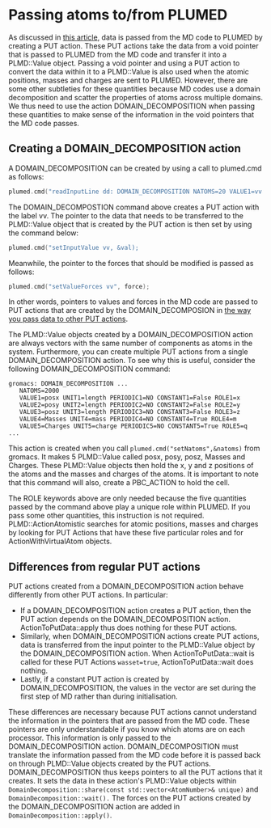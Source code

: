 # Passing atoms to/from PLUMED

As discussed in [this article](MDInterfaceI.md), data is passed from the MD code to PLUMED by creating a PUT action.
These PUT actions take the data from a void pointer that is passed to PLUMED from the MD code and transfer it into a 
PLMD::Value object. Passing a void pointer and using a PUT action to convert the data within it
to a PLMD::Value is also used when the atomic positions, masses and charges are sent to PLUMED. However, 
there are some other subtleties for these quantities because MD codes use a domain decomposition and scatter the properties of atoms across
multiple domains. We thus need to use the action DOMAIN_DECOMPOSITION when passing these quantities to make sense of the 
information in the void pointers that the MD code passes.

## Creating a DOMAIN_DECOMPOSITION action

A DOMAIN_DECOMPOSITION can be created by using a call to plumed.cmd as follows:

```c++
plumed.cmd("readInputLine dd: DOMAIN_DECOMPOSITION NATOMS=20 VALUE1=vv UNIT1=length PERIODIC1=NO CONSTANT1=False");
```

The DOMAIN_DECOMPOSTION command above creates a PUT action with the label vv. The pointer to the data that needs to be transferred to the PLMD::Value
object that is created by the PUT action is then set by using the command below:

```c++
plumed.cmd("setInputValue vv, &val);
```

Meanwhile, the pointer to the forces that should be modified is passed as follows:

```c++
plumed.cmd("setValueForces vv", force);
```

In other words, pointers to values and forces in the MD code are passed to PUT actions that are created by the DOMAIN_DECOMPOSION in 
[the way you pass data to other PUT actions](MDInterfaceI.md). 

The PLMD::Value objects created by a DOMAIN_DECOMPOSITION action are always vectors with the same number of components as atoms in the system. Furthermore, you can create multiple PUT
actions from a single DOMAIN_DECOMPOSITION action. To see why this is useful, consider the following DOMAIN_DECOMPOSITION command:

````
gromacs: DOMAIN_DECOMPOSITION ...
   NATOMS=2000
   VALUE1=posx UNIT1=length PERIODIC1=NO CONSTANT1=False ROLE1=x
   VALUE2=posy UNIT2=length PERIODIC2=NO CONSTANT2=False ROLE2=y
   VALUE3=posz UNIT3=length PERIODIC3=NO CONSTANT3=False ROLE3=z
   VALUE4=Masses UNIT4=mass PERIODIC4=NO CONSTANT4=True ROLE4=m
   VALUE5=Charges UNIT5=charge PERIODIC5=NO CONSTANT5=True ROLE5=q
...
````

This action is created when you call `plumed.cmd("setNatoms",&natoms)` from gromacs. It makes 5 PLMD::Value called posx, posy, posz, Masses and Charges. 
These PLMD::Value objects then hold the x, y and z positions of the atoms and the masses and charges of the atoms. It is important to note that this command will 
also, create a PBC_ACTION to hold the cell.

The ROLE keywords above are only needed because the five quantities passed by the command above play a unique role within PLUMED. If you pass 
some other quantities, this instruction is not required. PLMD::ActionAtomistic searches for atomic positions, masses and charges by looking for PUT Actions
that have these five particular roles and for ActionWithVirtualAtom objects.

## Differences from regular PUT actions

PUT actions created from a DOMAIN_DECOMPOSITION action behave differently from other PUT actions. In particular:

* If a DOMAIN_DECOMPOSITION action creates a PUT action, then the PUT action depends on the DOMAIN_DECOMPOSITION action. ActionToPutData::apply thus does nothing for these PUT actions.
* Similarly, when DOMAIN_DECOMPOSITION actions create PUT actions, data is transferred from the input pointer to the PLMD::Value object by the DOMAIN_DECOMPOSITION action. When ActionToPutData::wait is called for these PUT Actions `wasset=true`, ActionToPutData::wait does nothing.
* Lastly, if a constant PUT action is created by DOMAIN_DECOMPOSITION, the values in the vector are set during the first step of MD rather than during initialisation. 

These differences are necessary because PUT actions cannot understand the information in the pointers that are passed from the MD code. These pointers are only understandable if you know 
which atoms are on each processor. This information is only passed to the DOMAIN_DECOMPOSITION action. DOMAIN_DECOMPOSITION must translate the information passed from the MD code before it is 
passed back on through PLMD::Value objects created by the PUT actions. DOMAIN_DECOMPOSITION thus keeps pointers to all the PUT actions that it creates. It sets the data in these action's PLMD::Value objects
within `DomainDecomposition::share(const std::vector<AtomNumber>& unique)` and `DomainDecomposition::wait().`  The forces on the PUT actions created by the DOMAIN_DECOMPOSITION action are added in `DomainDecomposition::apply()`.

